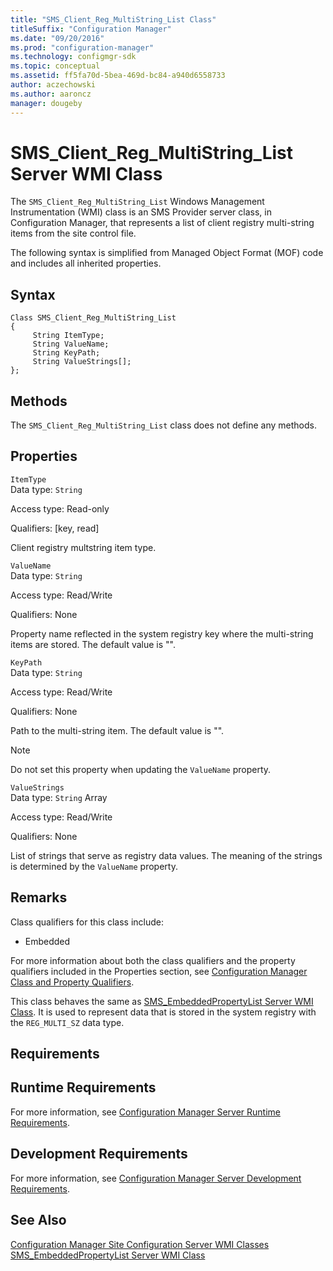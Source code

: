```yaml
---
title: "SMS_Client_Reg_MultiString_List Class"
titleSuffix: "Configuration Manager"
ms.date: "09/20/2016"
ms.prod: "configuration-manager"
ms.technology: configmgr-sdk
ms.topic: conceptual
ms.assetid: ff5fa70d-5bea-469d-bc84-a940d6558733
author: aczechowski
ms.author: aaroncz
manager: dougeby
---
```

# SMS_Client_Reg_MultiString_List Server WMI Class
The `SMS_Client_Reg_MultiString_List` Windows Management Instrumentation (WMI) class is an SMS Provider server class, in Configuration Manager, that represents a list of client registry multi-string items from the site control file.  

 The following syntax is simplified from Managed Object Format (MOF) code and includes all inherited properties.  

## Syntax  

```  
Class SMS_Client_Reg_MultiString_List  
{  
     String ItemType;  
     String ValueName;  
     String KeyPath;  
     String ValueStrings[];  
};  
```  

## Methods  
 The `SMS_Client_Reg_MultiString_List` class does not define any methods.  

## Properties  
 `ItemType`  
 Data type: `String`  

 Access type: Read-only  

 Qualifiers: [key, read]  

 Client registry multstring item type.  

 `ValueName`  
 Data type: `String`  

 Access type: Read/Write  

 Qualifiers: None  

 Property name reflected in the system registry key where the multi-string items are stored. The default value is "".  

 `KeyPath`  
 Data type: `String`  

 Access type: Read/Write  

 Qualifiers: None  

 Path to the multi-string item. The default value is "".  

> [!NOTE]
>  Do not set this property when updating the `ValueName` property.  

 `ValueStrings`  
 Data type: `String` Array  

 Access type: Read/Write  

 Qualifiers: None  

 List of strings that serve as registry data values. The meaning of the strings is determined by the `ValueName` property.  

## Remarks  
 Class qualifiers for this class include:  

-   Embedded  

 For more information about both the class qualifiers and the property qualifiers included in the Properties section, see [Configuration Manager Class and Property Qualifiers](../../../../../develop/reference/misc/class-and-property-qualifiers.md).  

 This class behaves the same as [SMS_EmbeddedPropertyList Server WMI Class](../../../../../develop/reference/core/servers/configure/sms_embeddedpropertylist-server-wmi-class.md). It is used to represent data that is stored in the system registry with the `REG_MULTI_SZ` data type.  

## Requirements  

## Runtime Requirements  
 For more information, see [Configuration Manager Server Runtime Requirements](../../../../../develop/core/reqs/server-runtime-requirements.md).  

## Development Requirements  
 For more information, see [Configuration Manager Server Development Requirements](../../../../../develop/core/reqs/server-development-requirements.md).  

## See Also  
 [Configuration Manager Site Configuration Server WMI Classes](../../../../../develop/reference/core/servers/configure/site-configuration-server-wmi-classes.md)   
 [SMS_EmbeddedPropertyList Server WMI Class](../../../../../develop/reference/core/servers/configure/sms_embeddedpropertylist-server-wmi-class.md)
